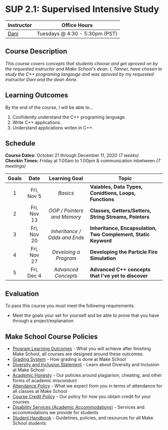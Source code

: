 
# SUP 2.1: Supervised Intensive Study

| Instructor | Office Hours |
| ---------- | ------------ |
| [Dani](https://github.com/droxey) | Tuesdays @ 4:30 - 5:30pm (PST) |

## Course Description

_This course covers concepts that students choose and get aproved on by the requested instructor and Make School's dean. I, Tanner, have chosen to study the C++ programing langauge and was aproved by my requested instructor Dani and the dean Anne._


## Learning Outcomes

By the end of the course, I will be able to&hellip;

1. Confidently understand the C++ programing language.
2. Write C++ applications.
3. Understand applications writen in C++.


## Schedule

**Course Dates:** October 21 through December 11, 2020 _(7 weeks)_<br>
**Checkin Times:** Friday at 1:00am to 1:00pm &amp; communication inbetween _(7 meetings)_

|  Goals  |     Date     |  Learning Goal               | Topic                                                          |
| :-----: | :----------: | :--------------------------: | -------------------------------------------------------------- |
|    1    | Fri, Nov 5   |          _Basics_            | **Vaiables, Data Types, Conidtions, Loops, Functions**         |
|    2    | Fri, Nov 13  | _OOP / Pointers and Memory_  | **Classes, Getters/Setters, String Streams, Pointers**         |
|    3    | Fri, Nov 20  | _Inheritance / Odds and Ends_| **Inheritance, Encapsulation, Two Complement, Static Keyword** |
|    4    | Fri, Nov 27  |    _Develoing a Program_     | **Developing the Particle Fire Simulation**                    |
|    5    | Fri, Dec 4   |     _Advanced Concepts_      | **Advanced C++ concepts that I've yet to discover**            |


## Evaluation

To pass this course you must meet the following requirements:

- Meet the goals your set for yourself and be able to prove that you have through a project/explanation

## Make School Course Policies

- [Program Learning Outcomes](https://make.sc/program-learning-outcomes) - What you will achieve after finishing Make School, all courses are designed around these outcomes.
- [Grading System](https://make.sc/grading-system) - How grading is done at Make School
- [Diversity and Inclusion Statement](https://make.sc/diversity-and-inclusion-statement) - Learn about Diversity and Inclusion at Make School
- [Academic Honesty](https://make.sc/academic-honesty-policy) - Our policies around plagiarism, cheating, and other forms of academic misconduct
- [Attendance Policy](https://make.sc/attendance-policy) - What we expect from you in terms of attendance for all classes at Make School
- [Course Credit Policy](https://make.sc/course-credit-policy) - Our policy for how you obtain credit for your courses
- [Disability Services (Academic Accommodations)](https://make.sc/disability-services) - Services and accommodations we provide for students
- [Student Handbook](https://make.sc/student-handbook) - Guidelines, policies, and resources for all Make School students
